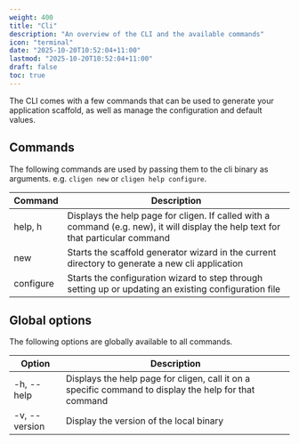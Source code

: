 ```yaml
---
weight: 400
title: "Cli"
description: "An overview of the CLI and the available commands"
icon: "terminal"
date: "2025-10-20T10:52:04+11:00"
lastmod: "2025-10-20T10:52:04+11:00"
draft: false
toc: true
---
```


The CLI comes with a few commands that can be used to generate your application scaffold, as well as manage the configuration and default values.

## Commands

The following commands are used by passing them to the cli binary as arguments. e.g. `cligen new` or `cligen help configure`.

| Command   | Description                                                                                                                       |
|-----------|-----------------------------------------------------------------------------------------------------------------------------------|
| help, h   | Displays the help page for cligen. If called with a command (e.g. new), it will display the help text for that particular command |
| new       | Starts the scaffold generator wizard in the current directory to generate a new cli application                                   |
| configure | Starts the configuration wizard to step through setting up or updating an existing configuration file                             |

## Global options

The following options are globally available to all commands.

| Option        | Description                                                                                           |
|---------------|-------------------------------------------------------------------------------------------------------|
| -h, --help    | Displays the help page for cligen, call it on a specific command to display the help for that command |
| -v, --version | Display the version of the local binary                                                               |